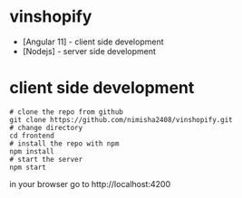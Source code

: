 # vinshopify

* [Angular 11] - client side development
* [Nodejs] - server side development

# client side development
    # clone the repo from github
    git clone https://github.com/nimisha2408/vinshopify.git 
    # change directory
    cd frontend
    # install the repo with npm
    npm install
    # start the server
    npm start
in your browser go to http://localhost:4200    
